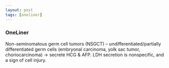 ```yaml
---
layout: post
tags: [oneliner]
---
```



### OneLiner

Non-seminomatous germ cell tumors (NSGCT) – undifferentiated/partially differentiated germ cells (embryonal carcinoma, yolk sac tumor, choriocarcinoma) -> secrete HCG & AFP. LDH secretion is nonspecific, and a sign of cell injury.
